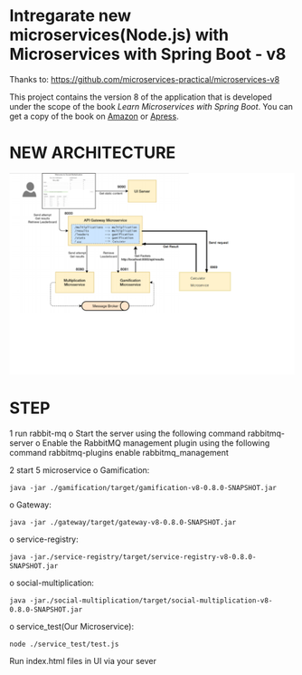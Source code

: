 # Intregarate new microservices(Node.js) with Microservices with Spring Boot - v8 

Thanks to: https://github.com/microservices-practical/microservices-v8

This project contains the version 8 of the application that is developed under the scope of the book *Learn Microservices with Spring Boot*. You can get a copy of the book on [Amazon](http://amzn.to/2FSB2ME) or [Apress](http://www.apress.com/book/9781484231647).

# NEW ARCHITECTURE

![NewArchitecture](https://github.com/chinyyyyyyyy/sa_microservice/blob/master/1621302.png)


# STEP

1 run rabbit-mq
o Start the server using the following command
rabbitmq-server
o Enable the RabbitMQ management plugin using the following command
rabbitmq-plugins enable rabbitmq_management

2 start 5 microservice
o Gamification: 
```
java -jar ./gamification/target/gamification-v8-0.8.0-SNAPSHOT.jar
```
o Gateway: 
```
java -jar ./gateway/target/gateway-v8-0.8.0-SNAPSHOT.jar
```
o service-registry: 
```
java -jar./service-registry/target/service-registry-v8-0.8.0-SNAPSHOT.jar
```
o social-multiplication:
``` 
java -jar./social-multiplication/target/social-multiplication-v8-0.8.0-SNAPSHOT.jar
```

o service_test(Our Microservice): 
```
node ./service_test/test.js
```

Run index.html files in UI via your sever








